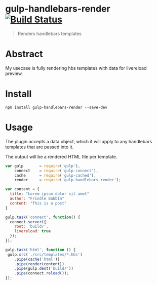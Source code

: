gulp-handlebars-render  [![Build Status](https://travis-ci.org/markhuge/gulp-handlebars-render.svg)](https://travis-ci.org/markhuge/gulp-handlebars-render)
=======================

> Renders handlebars templates

# Abstract

My usecase is fully rendering hbs templates with data for livereload preview. 

# Install

`npm install gulp-handlebars-render --save-dev`

# Usage

The plugin accepts a data object, which it will apply to any handlebars templates that are passed into it.

The output will be a rendered HTML file per template. 

```javascript
var gulp       = require('gulp'),
    connect    = require('gulp-connect'),
    cache      = require('gulp-cached'),
    render     = require('gulp-handlebars-render');

var content = {
  title: "Lorem ipsum dolor sit amet"
  author: "Frindle Babbin"
  content: "This is a post"
}

gulp.task('connect', function() {
  connect.server({
    root: 'build/',
    livereload: true
  });
});

gulp.task('html', function () {
 gulp.src('./src/templates/*.hbs')
    .pipe(cache('html'))
    .pipe(render(content))
    .pipe(gulp.dest('build/'))
    .pipe(connect.reload());
});
```